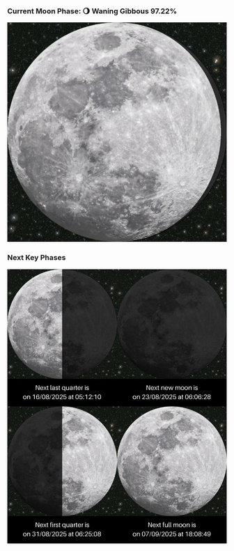 ### Current Moon Phase: 🌖 Waning Gibbous 97.22%
![Moon Phase](moonphase.png)
### Next Key Phases
![Gallery](gallery.png)